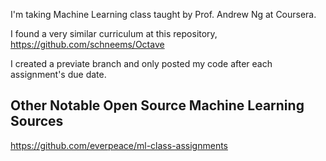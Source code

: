 I'm taking Machine Learning class taught by Prof. Andrew Ng at Coursera. 

I found a very similar curriculum at this repository, https://github.com/schneems/Octave

I created a previate branch and only posted my code after each assignment's due date.

## Other Notable Open Source Machine Learning Sources

https://github.com/everpeace/ml-class-assignments


